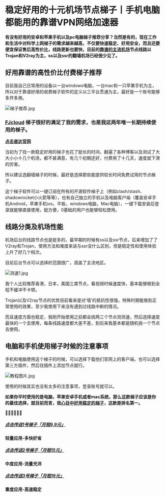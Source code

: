 # 稳定好用的十元机场节点梯子丨手机电脑都能用的靠谱VPN网络加速器
**有没有好用的安卓和苹果手机以及pc电脑梯子推荐分享？当然是有的，现在工作和生活中对科学上网梯子的需求越来越高，不仅要快速稳定、好用安全，而且还要便宜保证售后高性价比，线路更新也要快，目前的[靠谱的主流机场](http://react-china.org/t/topic/40275)节点线路以Trojan和V2ray为主，ss以及ssr的翻墙机场已经很少见了。**

## 好用靠谱的高性价比付费梯子推荐
目前我自己日常用的设备以一台windows电脑，一台mac和一只苹果手机为主，所以对于靠谱好用的收费梯子软件的定义以三平台贯通为主，最好是一个账号能够多开多用。  

![梯子推荐.jpg](https://s2.loli.net/2023/10/21/wD19i7RaPxFENsp.jpg)

### [**FJcloud**](https://go.51tz.cc/fjcloud) 梯子很好的满足了我的需求，也是我这两年唯一长期持续使用的梯子。

[**点击直达官网**](https://go.51tz.cc/fjcloud)

当初为了找一款稳定好用的梯子也花了挺长的时间，翻遍了各种博客以及测试了大大小小十几个机场，都不甚满意，有几个初期还好，付费用了十几天，速度就下滑的厉害。

所以建议选翻墙梯子的时候，最好是选择那些能提供较长时间免费试用的节点梯子。

这个梯子软件可以一键订阅在所有的开源软件梯子上（例如clash/stash、shadowrocket小火箭等等），也有自己独立的手机以及电脑客户端（覆盖安卓手机Android，苹果手机ios，平板，windows电脑，Mac电脑），一键下载安装后登录就能够直接使用，挺方便，0基础的用户也能够轻松使用。

## 线路分类及机场性能
机场后台的线路节点也是挺多的，最早期的时候有ss以及ssr节点，后来增加了了V2ray和Trojan，使用方法和难度来说与ssr没什么区别，但是稳定性和使用体验上升了好几个档次。

目前后台节点可以选择的范围很广，涵盖了主流地区。  

![测速1.jpg](https://s2.loli.net/2023/10/21/9Ns7FvAWziDhErT.jpg)

我个人比较推荐香港，日本，美国三类节点，看视频时候速度快，基本能够做到全程不缓冲不卡顿。

Trojan以及V2ray节点的优势目前看来是对‘墙’的抵抗性很强，特殊时期能做到正常使用的效果，至少我使用下来没有遇到过线路中断的情况。

而且速度方面也稳定，我刚开始使用之前都会挑两三个节点测测速，然后选择速度最快的一个去使用，每条线路速度都大差不差，到后来我基本都是随机挑一个节点去使用。

## 电脑和手机使用梯子时候的注意事项
手机和电脑使用这个梯子的时候，可以选择下载他们官网上的客户端，也可以选择第三方插件，然后往插件上添加节点就行。  

![教程图片.jpg](https://s2.loli.net/2023/10/31/hH8ATLCBY6NkZpO.jpg)

使用的时候其实也没有太多的注意事项，登录账号就可以。

**如果你平时使用的是电脑，苹果安卓手机或者mac系统，那么这款梯子应该是你的最佳选择，就目前而言，我[心目中好用稳定的梯子](https://musescore.org/zh-hans/node/360073)，这款是排名第一。**


  🌈🌈🌈🌈🌈🌈  
##### [**点击传送1号梯子「月租9.9元」**](https://go.51tz.cc/fjcloud)
**轻量应用-多快好省**
##### [**点击传送2号梯子「月租15元」**](https://go.51tz.cc/nicecloud)
**中度应用-流量充沛**
##### [**点击传送3号梯子「月租19元」**](https://go.51tz.cc/sycloud)
**重度应用-高速稳定**
